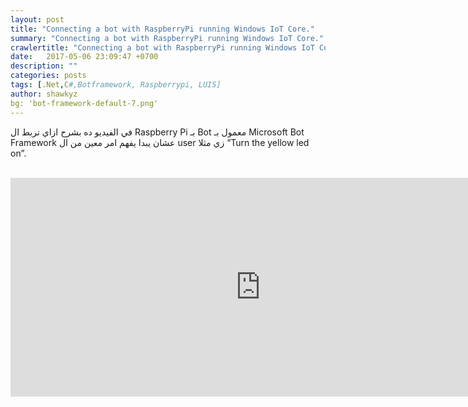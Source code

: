 ```yaml
---
layout: post
title: "Connecting a bot with RaspberryPi running Windows IoT Core."
summary: "Connecting a bot with RaspberryPi running Windows IoT Core."
crawlertitle: "Connecting a bot with RaspberryPi running Windows IoT Core."
date:   2017-05-06 23:09:47 +0700
description: ""
categories: posts
tags: [.Net,C#,Botframework, Raspberrypi, LUIS]
author: shawkyz
bg: 'bot-framework-default-7.png'
---
```

في الفيديو ده بشرح ازاي تربط ال Raspberry Pi بـ Bot معمول بـ Microsoft Bot Framework عشان يبدا يفهم امر معين من ال user زي مثلا “Turn the yellow led on”. 

<br />
 <iframe src="https://www.facebook.com/plugins/video.php?href=https%3A%2F%2Fwww.facebook.com%2FShawkyz1%2Fvideos%2F10210678421969465%2F&width=800&show_text=false&appId=312241548925621&height=350" width="800" height="350" style="border:none;overflow:hidden" scrolling="no" frameborder="0" allowTransparency="true"></iframe>

 <br />